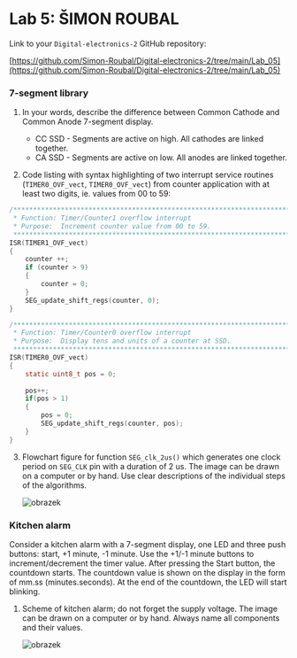 # Lab 5: ŠIMON ROUBAL

Link to your `Digital-electronics-2` GitHub repository:

   [https://github.com/Simon-Roubal/Digital-electronics-2/tree/main/Lab_05](https://github.com/Simon-Roubal/Digital-electronics-2/tree/main/Lab_05)


### 7-segment library

1. In your words, describe the difference between Common Cathode and Common Anode 7-segment display.
   * CC SSD - Segments are active on high. All cathodes are linked together.
   * CA SSD - Segments are active on low. All anodes are linked together.

2. Code listing with syntax highlighting of two interrupt service routines (`TIMER0_OVF_vect`, `TIMER0_OVF_vect`) from counter application with at least two digits, ie. values from 00 to 59:

```c
/**********************************************************************
 * Function: Timer/Counter1 overflow interrupt
 * Purpose:  Increment counter value from 00 to 59.
 **********************************************************************/
ISR(TIMER1_OVF_vect)
{
    counter ++;
    if (counter > 9)
    {
        counter = 0;
    }
    SEG_update_shift_regs(counter, 0);
}
```

```c
/**********************************************************************
 * Function: Timer/Counter0 overflow interrupt
 * Purpose:  Display tens and units of a counter at SSD.
 **********************************************************************/
ISR(TIMER0_OVF_vect)
{
    static uint8_t pos = 0;
    
    pos++;
    if(pos > 1)
    {
        pos = 0;
        SEG_update_shift_regs(counter, pos);
    }
}
```

3. Flowchart figure for function `SEG_clk_2us()` which generates one clock period on `SEG_CLK` pin with a duration of 2&nbsp;us. The image can be drawn on a computer or by hand. Use clear descriptions of the individual steps of the algorithms.

   ![obrazek](https://user-images.githubusercontent.com/77580298/138878094-f167ca81-e1dd-4a57-8c38-97c2eeaf4e43.png)


### Kitchen alarm

Consider a kitchen alarm with a 7-segment display, one LED and three push buttons: start, +1 minute, -1 minute. Use the +1/-1 minute buttons to increment/decrement the timer value. After pressing the Start button, the countdown starts. The countdown value is shown on the display in the form of mm.ss (minutes.seconds). At the end of the countdown, the LED will start blinking.

1. Scheme of kitchen alarm; do not forget the supply voltage. The image can be drawn on a computer or by hand. Always name all components and their values.

   ![obrazek](https://user-images.githubusercontent.com/77580298/138933513-4ce51c08-dace-4318-b8ca-552185bffe99.png)
